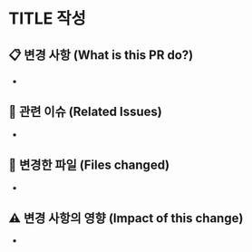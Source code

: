# TITLE 작성

## 📋 변경 사항 (What is this PR do?)
- 

## 🔗 관련 이슈 (Related Issues)
- 

## 📝 변경한 파일 (Files changed)
- 

## ⚠️ 변경 사항의 영향 (Impact of this change)
- 
